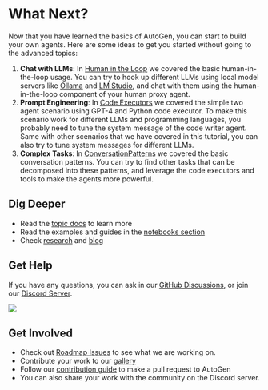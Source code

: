 # What Next?

Now that you have learned the basics of AutoGen, you can start to build your own
agents. Here are some ideas to get you started without going to the advanced
topics:

1.  **Chat with LLMs**: In [Human in the Loop](./human-in-the-loop) we covered
    the basic human-in-the-loop usage. You can try to hook up different LLMs
    using local model servers like
    [Ollama](https://github.com/ollama/ollama)
    and [LM Studio](https://lmstudio.ai/), and
    chat with them using the human-in-the-loop component of your human proxy
    agent.
2.  **Prompt Engineering**: In [Code Executors](./code-executors) we
    covered the simple two agent scenario using GPT-4 and Python code executor.
    To make this scenario work for different LLMs and programming languages, you
    probably need to tune the system message of the code writer agent. Same with
    other scenarios that we have covered in this tutorial, you can also try to
    tune system messages for different LLMs.
3.  **Complex Tasks**: In [ConversationPatterns](./conversation-patterns)
    we covered the basic conversation patterns. You can try to find other tasks
    that can be decomposed into these patterns, and leverage the code executors
    and tools
    to make the agents more powerful.

## Dig Deeper

- Read the [topic docs](/docs/topics) to learn more
- Read the examples and guides in the [notebooks section](/docs/notebooks)
- Check [research](/docs/Research) and [blog](/blog)

## Get Help

If you have any questions, you can ask in our [GitHub
Discussions](https://github.com/microsoft/autogen/discussions), or join
our [Discord Server](https://discord.gg/pAbnFJrkgZ).

[![](https://img.shields.io/discord/1153072414184452236?logo=discord&style=flat.png)](https://discord.gg/pAbnFJrkgZ)

## Get Involved

- Check out [Roadmap Issues](https://github.com/microsoft/autogen/issues?q=is%3Aopen+is%3Aissue+label%3Aroadmap) to see what we are working on.
- Contribute your work to our [gallery](../Gallery)
- Follow our [contribution guide](../Contribute) to make a pull request to AutoGen
- You can also share your work with the community on the Discord server.
